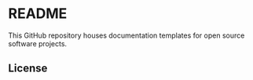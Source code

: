 # README

This GitHub repository houses documentation templates for open source software projects.

## License

